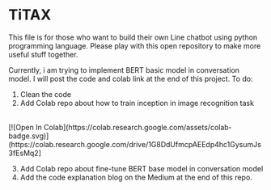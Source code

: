 # TiTAX
This file is for those who want to build their own Line chatbot using python programming language. Please play with this open repository to make more useful stuff together.

Currently, i am trying to implement BERT basic model in conversation model. I will post the code and colab link at the end of this project. 
 To do:
 1. Clean the code
 2. Add Colab repo about how to train inception in image recognition task 
 <br>
 [![Open In Colab](https://colab.research.google.com/assets/colab-badge.svg)](https://colab.research.google.com/drive/1G8DdUfmcpAEEdp4hc1GysumJs3fEsMq2]


 3. Add Colab repo about fine-tune BERT base model in conversation model
 4. Add the code explanation blog on the Medium at the end of this repo.
